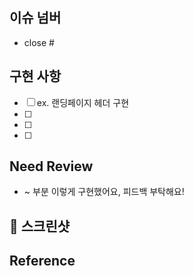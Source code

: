 ## 이슈 넘버
- close #
<!-- # 뒤에 이슈넘버를 써서 이슈를 닫아주세요 -->

## 구현 사항
<!-- 실제로 변경한 사항을 설명해주세요.-->

- [ ] ex. 랜딩페이지 헤더 구현
- [ ]
- [ ]
- [ ]

## Need Review
- ~ 부분 이렇게 구현했어요, 피드백 부탁해요!
<!-- 어떤 부분에 리뷰어가 집중해야 하는지 or 해당 PR에서 논의가 필요한 사항을 적어주세요. -->



## 📸 스크린샷
<!-- 팀원들이 이해하기 쉽도록 스크린샷을 첨부해주세요. -->



## Reference
<!-- 참고한 사이트가 있다면 링크를 공유해주세요. -->

